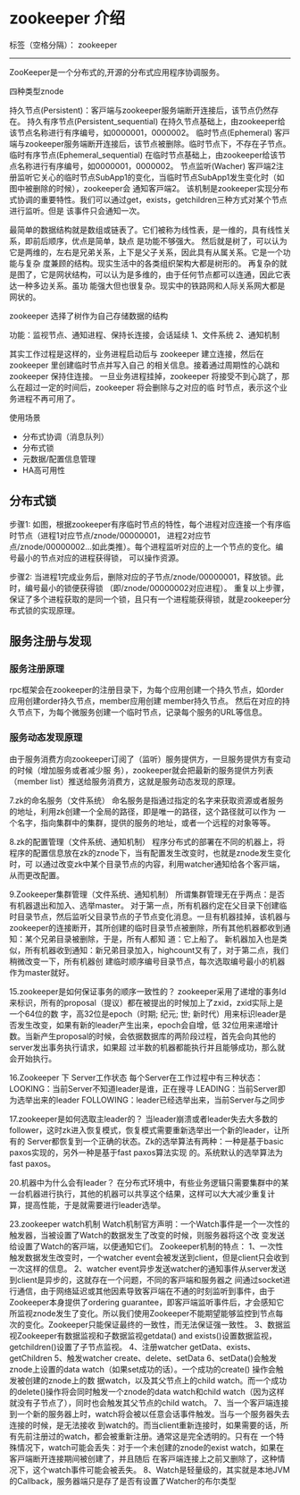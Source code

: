 # zookeeper 介绍

标签（空格分隔）： zookeeper

---

ZooKeeper是⼀个分布式的,开源的分布式应⽤程序协调服务。


四种类型znode

持久节点(Persistent)：客⼾端与zookeeper服务端断开连接后，该节点仍然存在。
持久有序节点(Persistent_sequential)
在持久节点基础上，由zookeeper给该节点名称进⾏有序编号，如0000001，0000002。
临时节点(Ephemeral)
客⼾端与zookeeper服务端断开连接后，该节点被删除。临时节点下，不存在⼦节点。
临时有序节点(Ephemeral_sequential)
在临时节点基础上，由zookeeper给该节点名称进⾏有序编号，如0000001，0000002。
节点监听(Wacher)
客⼾端2注册监听它关⼼的临时节点SubApp1的变化，当临时节点SubApp1发⽣变化时（如图中被删除的时候），zookeeper会
通知客⼾端2。
该机制是zookeeper实现分布式协调的重要特性。我们可以通过get，exists，getchildren三种⽅式对某个节点进⾏监听。但是
该事件只会通知⼀次。

最简单的数据结构就是数组或链表了。它们被称为线性表，是⼀维的，具有线性关系，即前后顺序，优点是简单，缺点
是功能不够强⼤。
然后就是树了，可以认为它是两维的，左右是兄弟关系，上下是⽗⼦关系，因此具有从属关系。它是⼀个功能与复杂
度兼顾的结构。现实⽣活中的各类组织架构⼤都是树形的。
再复杂的就是图了，它是⽹状结构，可以认为是多维的，由于任何节点都可以连通，因此它表达⼀种多边关系。虽功
能强⼤但也很复杂。现实中的铁路⽹和⼈际关系⽹⼤都是⽹状的。

zookeeper 选择了树作为⾃⼰存储数据的结构

功能：监视节点、通知进程、保持⻓连接，会话延续
1、⽂件系统
2、通知机制

其实⼯作过程是这样的，业务进程启动后与 zookeeper 建⽴连接，然后在 zookeeper ⾥创建临时节点并写⼊⾃⼰
的相关信息。接着通过周期性的⼼跳和 zookeeper 保持住连接。
⼀旦业务进程挂掉，zookeeper 将接受不到⼼跳了，那么在超过⼀定的时间后，zookeeper 将会删除与之对应的临
时节点，表⽰这个业务进程不再可⽤了。

使用场景

- 分布式协调（消息队列）
- 分布式锁
- 元数据/配置信息管理
- HA⾼可⽤性

## 分布式锁

步骤1: 如图，根据zookeeper有序临时节点的特性，每个进程对应连接⼀个有序临时节点（进程1对应节点/znode/00000001，
进程2对应节点/znode/00000002…如此类推）。每个进程监听对应的上⼀个节点的变化。编号最⼩的节点对应的进程获得锁，
可以操作资源。

步骤2: 当进程1完成业务后，删除对应的⼦节点/znode/00000001，释放锁。此时，编号最⼩的锁便获得锁
（即/znode/00000002对应进程）。
重复以上步骤，保证了多个进程获取的是同⼀个锁，且只有⼀个进程能获得锁，就是zookeeper分布式锁的实现原理。


## 服务注册与发现

### 服务注册原理

rpc框架会在zookeeper的注册⽬录下，为每个应⽤创建⼀个持久节点，如order应⽤创建order持久节点，member应⽤创建
member持久节点。
然后在对应的持久节点下，为每个微服务创建⼀个临时节点，记录每个服务的URL等信息。

### 服务动态发现原理

由于服务消费⽅向zookeeper订阅了（监听）服务提供⽅，⼀旦服务提供⽅有变动的时候（增加服务或者减少服
务），zookeeper就会把最新的服务提供⽅列表（member list）推送给服务消费⽅，这就是服务动态发现的原理。


7.zk的命名服务（⽂件系统）
命名服务是指通过指定的名字来获取资源或者服务的地址，利⽤zk创建⼀个全局的路径，即是唯⼀的路径，这个路径就可以作为
⼀个名字，指向集群中的集群，提供的服务的地址，或者⼀个远程的对象等等。

8.zk的配置管理（⽂件系统、通知机制）
程序分布式的部署在不同的机器上，将程序的配置信息放在zk的znode下，当有配置发⽣改变时，也就是znode发⽣变化时，可
以通过改变zk中某个⽬录节点的内容，利⽤watcher通知给各个客⼾端，从⽽更改配置。

9.Zookeeper集群管理（⽂件系统、通知机制）
所谓集群管理⽆在乎两点：是否有机器退出和加⼊、选举master。
对于第⼀点，所有机器约定在⽗⽬录下创建临时⽬录节点，然后监听⽗⽬录节点的⼦节点变化消息。⼀旦有机器挂掉，该机器与
zookeeper的连接断开，其所创建的临时⽬录节点被删除，所有其他机器都收到通知：某个兄弟⽬录被删除，于是，所有⼈都知
道：它上船了。
新机器加⼊也是类似，所有机器收到通知：新兄弟⽬录加⼊，highcount⼜有了，对于第⼆点，我们稍微改变⼀下，所有机器创
建临时顺序编号⽬录节点，每次选取编号最⼩的机器作为master就好。

15.zookeeper是如何保证事务的顺序⼀致性的？
zookeeper采⽤了递增的事务Id来标识，所有的proposal（提议）都在被提出的时候加上了zxid，zxid实际上是⼀个64位的数
字，⾼32位是epoch（时期; 纪元; 世; 新时代）⽤来标识leader是否发⽣改变，如果有新的leader产⽣出来，epoch会⾃增，低
32位⽤来递增计数。当新产⽣proposal的时候，会依据数据库的两阶段过程，⾸先会向其他的server发出事务执⾏请求，如果超
过半数的机器都能执⾏并且能够成功，那么就会开始执⾏。

16.Zookeeper 下 Server⼯作状态
每个Server在⼯作过程中有三种状态：
LOOKING：当前Server不知道leader是谁，正在搜寻
LEADING：当前Server即为选举出来的leader
FOLLOWING：leader已经选举出来，当前Server与之同步

17.zookeeper是如何选取主leader的？
当leader崩溃或者leader失去⼤多数的follower，这时zk进⼊恢复模式，恢复模式需要重新选举出⼀个新的leader，让所有的
Server都恢复到⼀个正确的状态。Zk的选举算法有两种：⼀种是基于basic paxos实现的，另外⼀种是基于fast paxos算法实现
的。系统默认的选举算法为fast paxos。

20.机器中为什么会有leader？
在分布式环境中，有些业务逻辑只需要集群中的某⼀台机器进⾏执⾏，其他的机器可以共享这个结果，这样可以⼤⼤减少重复计
算，提⾼性能，于是就需要进⾏leader选举。

23.zookeeper watch机制
Watch机制官⽅声明：⼀个Watch事件是⼀个⼀次性的触发器，当被设置了Watch的数据发⽣了改变的时候，则服务器将这个改
变发送给设置了Watch的客⼾端，以便通知它们。
Zookeeper机制的特点：
1、⼀次性触发数据发⽣改变时，⼀个watcher event会被发送到client，但是client只会收到⼀次这样的信息。
2、watcher event异步发送watcher的通知事件从server发送到client是异步的，这就存在⼀个问题，不同的客⼾端和服务器之
间通过socket进⾏通信，由于⽹络延迟或其他因素导致客⼾端在不通的时刻监听到事件，由于Zookeeper本⾝提供了ordering
guarantee，即客⼾端监听事件后，才会感知它所监视znode发⽣了变化。所以我们使⽤Zookeeper不能期望能够监控到节点每
次的变化。Zookeeper只能保证最终的⼀致性，⽽⽆法保证强⼀致性。
3、数据监视Zookeeper有数据监视和⼦数据监视getdata() and exists()设置数据监视，getchildren()设置了⼦节点监视。
4、注册watcher getData、exists、getChildren
5、触发watcher create、delete、setData
6、setData()会触发znode上设置的data watch（如果set成功的话）。⼀个成功的create() 操作会触发被创建的znode上的数
据watch，以及其⽗节点上的child watch。⽽⼀个成功的delete()操作将会同时触发⼀个znode的data watch和child
watch（因为这样就没有⼦节点了），同时也会触发其⽗节点的child watch。
7、当⼀个客⼾端连接到⼀个新的服务器上时，watch将会被以任意会话事件触发。当与⼀个服务器失去连接的时候，是⽆法接收
到watch的。⽽当client重新连接时，如果需要的话，所有先前注册过的watch，都会被重新注册。通常这是完全透明的。只有在
⼀个特殊情况下，watch可能会丢失：对于⼀个未创建的znode的exist watch，如果在客⼾端断开连接期间被创建了，并且随后
在客⼾端连接上之前⼜删除了，这种情况下，这个watch事件可能会被丢失。
8、Watch是轻量级的，其实就是本地JVM的Callback，服务器端只是存了是否有设置了Watcher的布尔类型

